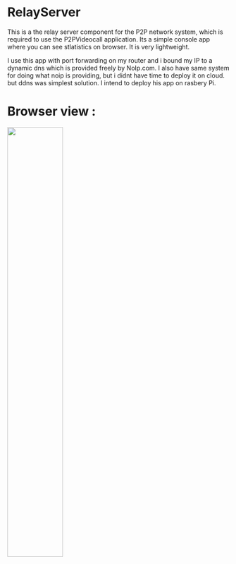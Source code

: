 # RelayServer
This is a the relay server component for the P2P network system, which is required to use the P2PVideocall application.
Its a simple console app where you can see stlatistics on browser. It is very lightweight.

I use this app with port forwarding on my router and i bound my IP to a dynamic dns which is provided freely by NoIp.com. 
I also have same system for doing what noip is providing, but i didnt have time to deploy it on cloud.
but ddns was simplest solution. I intend to deploy his app on rasbery Pi.

# Browser view :
<img src="https://user-images.githubusercontent.com/109621184/211211580-a36c0ca3-b3b5-40ab-82c6-d8fc53c251f6.png" width=50% height=50%>


